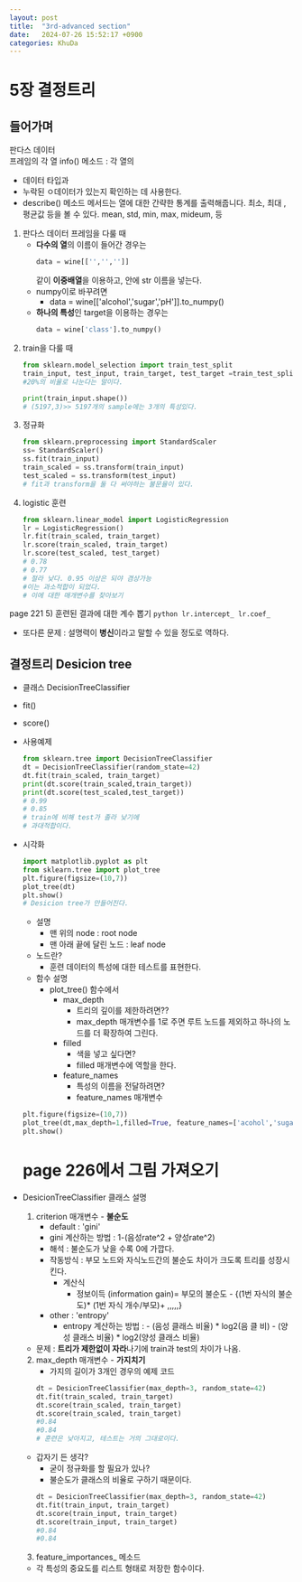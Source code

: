 ```yaml
---
layout: post
title: 	"3rd-advanced section"
date: 	2024-07-26 15:52:17 +0900
categories: KhuDa
---
```


# 5장 결정트리
## 들어가며
판다스 데이터  
프레임의 각 열
info() 메소드 : 
각 열의 
- 데이터 타입과 
- 누락된 ㅇ데이터가 있는지 확인하는 데 사용한다.
- describe() 메소드
메서드는 열에 대한 간략한 통계를 출력해줍니다. 최소, 최대 , 평균값 등을 볼 수 있다.
mean, std, min, max, mideum, 등

1) 판다스 데이터 프레임을 다룰 때
    - **다수의 열**의 이름이 들어간 경우는
        ```python
        data = wine[['','','']]
        ```
        같이 **이중배열**을 이용하고, 안에 str 이름을 넣는다. 
    - numpy이로 바꾸려면
        - data = wine[['alcohol','sugar','pH']].to_numpy()
    - **하나의 특성**인 target을 이용하는 경우는
        ```python
        data = wine['class'].to_numpy()
        ```
2) train을 다룰 때
    ```python
    from sklearn.model_selection import train_test_split
    train_input, test_input, train_target, test_target =train_test_split(data, target, test_size=0.2, random_state=42)
    #20%의 비율로 나눈다는 말이다.
    ```
    ```python
    print(train_input.shape())
    # (5197,3)>> 5197개의 sample에는 3개의 특성있다.
    ```
3) 정규화 
    ```python
    from sklearn.preprocessing import StandardScaler
    ss= StandardScaler()
    ss.fit(train_input)
    train_scaled = ss.transform(train_input)
    test_scaled = ss.transform(test_input)
    # fit과 transform을 둘 다 써야하는 불문율이 있다.
    ```
4) logistic 훈련
    ```python
    from sklearn.linear_model import LogisticRegression
    lr = LogisticRegression()
    lr.fit(train_scaled, train_target)
    lr.score(train_scaled, train_target)
    lr.score(test_scaled, test_target)
    # 0.78
    # 0.77
    # 절라 낮다. 0.95 이상은 되야 겸상가능
    #이는 과소적합이 되었다.
    # 이에 대한 매개변수를 찾아보기
    ```
page 221
5) 훈련된 결과에 대한 계수 뽑기
    ```python
    lr.intercept_
    lr.coef_
    ```
- 또다른 문제 : 설명력이 **병신**이라고 말할 수 있을 정도로 역하다.

## 결정트리 Desicion tree
- 클래스 DecisionTreeClassifier
- fit()
- score()
- 사용예제
    ```python
    from sklearn.tree import DecisionTreeClassifier
    dt = DecisionTreeClassifier(random_state=42)
    dt.fit(train_scaled, train_target)
    print(dt.score(train_scaled,train_target))
    print(dt.score(test_scaled,test_target))
    # 0.99
    # 0.85
    # train에 비해 test가 졸라 낮기에 
    # 과대적합이다.
    ```
- 시각화
    ```python
    import matplotlib.pyplot as plt
    from sklearn.tree import plot_tree
    plt.figure(figsize=(10,7))
    plot_tree(dt)
    plt.show()
    # Desicion tree가 만들어진다.
    ```
    - 설명
        - 맨 위의 node : root node
        - 맨 아래 끝에 달린 노드 : leaf node
    - 노드란?
        - 훈련 데이터의 특성에 대한 테스트를 표현한다.
    - 함수 설명
        - plot_tree() 함수에서 
            - max_depth
                - 트리의 깊이를 제한하려면?? 
                - max_depth 매개변수를 1로 주면 루트 노드를 제외하고 하나의 노드를 더 확장하여 그린다.
            - filled
                - 색을 넣고 싶다면?
                - filled 매개변수에 역할을 한다.
            - feature_names
                - 특성의 이름을 전달하려면?
                - feature_names 매개변수
    ```python
    plt.figure(figsize=(10,7))
    plot_tree(dt,max_depth=1,filled=True, feature_names=['acohol','sugar','pH'])
    plt.show()
    ```
    # page 226에서 그림 가져오기 

- DesicionTreeClassifier 클래스 설명
    1) criterion 매개변수 - **불순도**
        - default : 'gini'
        - gini 계산하는 방법 : 1-(음성rate^2 + 양성rate^2)
        - 해석 : 불순도가 낮을 수록 0에 가깝다.
        - 작동방식 : 부모 노드와 자식노드간의 불순도 차이가 크도록 트리를 성장시킨다.
            - 계산식
                - 정보이득 (information gain)= 부모의 불순도 - {(1번 자식의 불순도)* (1번 자식 개수/부모)+ ,,,,,}
        - other : 'entropy'
            - entropy 계산하는 방법 :  - (음성 클래스 비율) * log2(음 클 비) - (양성 클래스 비율) * log2(양성 클래스 비율)

    - 문제 : **트리가 제한없이 자라**나기에 train과 test의 차이가 나옴.
    2) max_depth 매개변수 - **가지치기**
        - 가지의 길이가 3개인 경우의 예제 코드
        ```python
        dt = DesicionTreeClassifier(max_depth=3, random_state=42)
        dt.fit(train_scaled, train_target)
        dt.score(train_scaled, train_target)
        dt.score(train_scaled, train_target)
        #0.84
        #0.84
        # 훈련은 낮아지고, 테스트는 거의 그대로이다.
        ```
    - 갑자기 든 생각?
        - 굳이 정규화를 할 필요가 있나?
        - 불순도가 클래스의 비율로 구하기 때문이다.
        ```python
        dt = DesicionTreeClassifier(max_depth=3, random_state=42)
        dt.fit(train_input, train_target)
        dt.score(train_input, train_target)
        dt.score(train_input, train_target)
        #0.84
        #0.84
        ```
    3) feature_importances_ 메소드
    - 각 특성의 중요도를 리스트 형태로 저장한 함수이다.